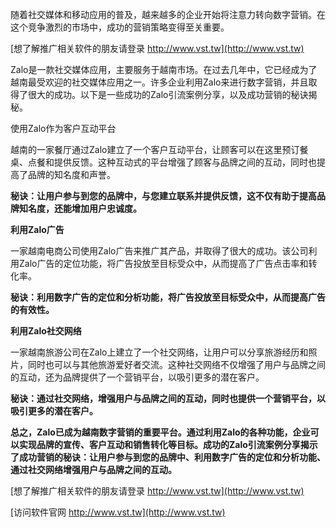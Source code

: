 随着社交媒体和移动应用的普及，越来越多的企业开始将注意力转向数字营销。在这个竞争激烈的市场中，成功的营销策略变得至关重要。

[想了解推广相关软件的朋友请登录 http://www.vst.tw](http://www.vst.tw)

Zalo是一款社交媒体应用，主要服务于越南市场。在过去几年中，它已经成为了越南最受欢迎的社交媒体应用之一。许多企业利用Zalo来进行数字营销，并且取得了很大的成功。以下是一些成功的Zalo引流案例分享，以及成功营销的秘诀揭秘。

使用Zalo作为客户互动平台

越南的一家餐厅通过Zalo建立了一个客户互动平台，让顾客可以在这里预订餐桌、点餐和提供反馈。这种互动式的平台增强了顾客与品牌之间的互动，同时也提高了品牌的知名度和声誉。

**秘诀：让用户参与到您的品牌中，与您建立联系并提供反馈，这不仅有助于提高品牌知名度，还能增加用户忠诚度。**

**利用Zalo广告**

一家越南电商公司使用Zalo广告来推广其产品，并取得了很大的成功。该公司利用Zalo广告的定位功能，将广告投放至目标受众中，从而提高了广告点击率和转化率。

**秘诀：利用数字广告的定位和分析功能，将广告投放至目标受众中，从而提高广告的有效性。**

**利用Zalo社交网络**

一家越南旅游公司在Zalo上建立了一个社交网络，让用户可以分享旅游经历和照片，同时也可以与其他旅游爱好者交流。这种社交网络不仅增强了用户与品牌之间的互动，还为品牌提供了一个营销平台，以吸引更多的潜在客户。

**秘诀：通过社交网络，增强用户与品牌之间的互动，同时也提供一个营销平台，以吸引更多的潜在客户。**

**总之，Zalo已成为越南数字营销的重要平台。通过利用Zalo的各种功能，企业可以实现品牌的宣传、客户互动和销售转化等目标。成功的Zalo引流案例分享揭示了成功营销的秘诀：让用户参与到您的品牌中、利用数字广告的定位和分析功能、通过社交网络增强用户与品牌之间的互动。**

[想了解推广相关软件的朋友请登录 http://www.vst.tw](http://www.vst.tw)


[访问软件官网 http://www.vst.tw](http://www.vst.tw)
